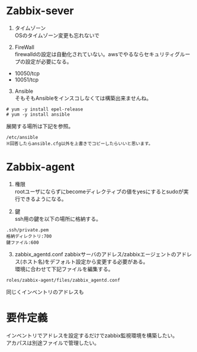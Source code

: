 # Zabbix-sever

1. タイムゾーン  
OSのタイムゾーン変更も忘れないで

2. FireWall  
firewalldの設定は自動化されていない。awsでやるならセキュリティグループの設定が必要になる。  

- 10050/tcp
- 10051/tcp

3. Ansible  
そもそもAnsibleをインスコしなくては構築出来ませんね。
```
# yum -y install epel-release
# yum -y install ansible
```
展開する場所は下記を参照。
```
/etc/ansible
※回答したらansible.cfg以外を上書きでコピーしたらいいと思います。
```
# Zabbix-agent

1. 権限  
rootユーザにならずにbecomeディレクティブの値をyesにするとsudoが実行できるようになる。

2. 鍵  
ssh用の鍵を以下の場所に格納する。
```
.ssh/private.pem
格納ディレクトリ:700
鍵ファイル:600
```

3. zabbix_agentd.conf
zabbixサーバのアドレス/zabbixエージェントのアドレス(ホスト名)をデフォルト設定から変更する必要がある。  
環境に合わせて下記ファイルを編集する。
```
roles/zabbix-agent/files/zabbix_agentd.conf
```
同じくインベントリのアドレスも

# 要件定義
インベントリでアドレスを設定するだけでzabbix監視環境を構築したい。  
アカパスは別途ファイルで管理したい。
